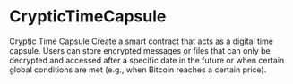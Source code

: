 # CrypticTimeCapsule
 Cryptic Time Capsule Create a smart contract that acts as a digital time capsule. Users can store encrypted messages or files that can only be decrypted and accessed after a specific date in the future or when certain global conditions are met (e.g., when Bitcoin reaches a certain price).
